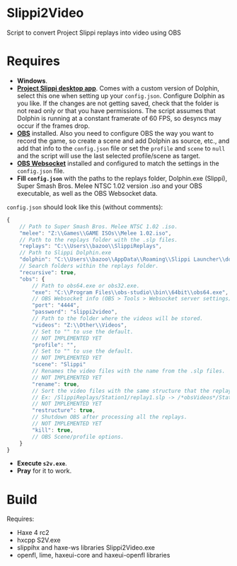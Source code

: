 # Slippi2Video
Script to convert Project Slippi replays into video using OBS

# Requires
* **Windows**.
* [**Project Slippi desktop app**](https://github.com/project-slippi/slippi-desktop-app/releases). Comes with a custom version of Dolphin, select this one when setting up your `config.json`. Configure Dolphin as you like. If the changes are not getting saved, check that the folder is not read only or that you have permissions. The script assumes that Dolphin is running at a constant framerate of 60 FPS, so desyncs may occur if the frames drop.
* [**OBS**](https://obsproject.com/) installed. Also you need to configure OBS the way you want to record the game, so create a scene and add Dolphin as source, etc., and add that info to the `config.json` file or set the `profile` and `scene` to `null` and the script will use the last selected profile/scene as target.
* [**OBS Websocket**](https://github.com/Palakis/obs-websocket/releases) installed and configured to match the settings in the `config.json` file.
* **Fill `config.json`** with the paths to the replays folder, Dolphin.exe (Slippi), Super Smash Bros. Melee NTSC 1.02 version .iso and your OBS executable, as well as the OBS Websocket data.

`config.json` should look like this (without comments):
```js
{
    // Path to Super Smash Bros. Melee NTSC 1.02 .iso.
    "melee": "Z:\\Games\\GAME ISOs\\Melee 1.02.iso",
    // Path to the replays folder with the .slp files.
    "replays": "C:\\Users\\bazoo\\SlippiReplays",
    // Path to Slippi Dolphin.exe
    "dolphin": "C:\\Users\\bazoo\\AppData\\Roaming\\Slippi Launcher\\dolphin\\Dolphin.exe",
    // Search folders within the replays folder.
    "recursive": true,
    "obs": {
        // Path to obs64.exe or obs32.exe.
        "exe": "C:\\Program Files\\obs-studio\\bin\\64bit\\obs64.exe",
        // OBS Websocket info (OBS > Tools > Websocket server settings).
        "port": "4444",
        "password": "slippi2video",
        // Path to the folder where the videos will be stored.
        "videos": "Z:\\Other\\Videos",
        // Set to "" to use the default.
        // NOT IMPLEMENTED YET
        "profile": "",
        // Set to "" to use the default.
        // NOT IMPLEMENTED YET
        "scene": "Slippi"
        // Renames the video files with the name from the .slp files.
        // NOT IMPLEMENTED YET
        "rename": true,
        // Sort the video files with the same structure that the replays folder has.
        // Ex: /SlippiReplays/Station1/replay1.slp -> /*obsVideos*/Station1/replay1.mp4
        // NOT IMPLEMENTED YET
        "restructure": true,
        // Shutdown OBS after processing all the replays.
        // NOT IMPLEMENTED YET
        "kill": true,
        // OBS Scene/profile options.
    }
}
```

* **Execute `s2v.exe`**.
* **Pray** for it to work.

# Build
Requires:
* Haxe 4 rc2
* hxcpp
S2V.exe
* slippihx and haxe-ws libraries
Slippi2Video.exe
* openfl, lime, haxeui-core and haxeui-openfl libraries
